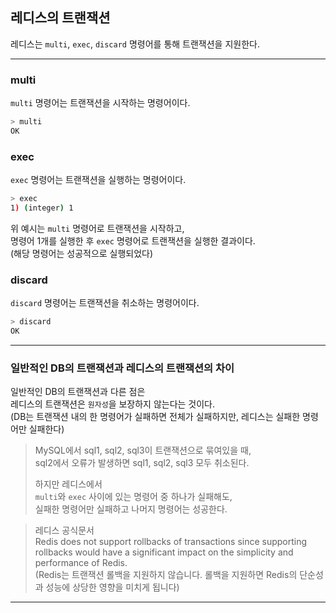## 레디스의 트랜잭션

레디스는 `multi`, `exec`, `discard` 명령어를 통해 트랜잭션을 지원한다.

---

### multi

`multi` 명령어는 트랜잭션을 시작하는 명령어이다.

```bash
> multi
OK
```

### exec

`exec` 명령어는 트랜잭션을 실행하는 명령어이다.

```bash
> exec
1) (integer) 1
```

위 예시는 `multi` 명령어로 트랜잭션을 시작하고,  
명령어 1개를 실행한 후 `exec` 명령어로 트랜잭션을 실행한 결과이다.  
(해당 명령어는 성공적으로 실행되었다)

### discard

`discard` 명령어는 트랜잭션을 취소하는 명령어이다.

```bash
> discard
OK
```

---

### 일반적인 DB의 트랜잭션과 레디스의 트랜잭션의 차이

일반적인 DB의 트랜잭션과 다른 점은  
레디스의 트랜잭션은 `원자성`을 보장하지 않는다는 것이다.  
(DB는 트랜잭션 내의 한 명령어가 실패하면 전체가 실패하지만, 레디스는 실패한 명령어만 실패한다)

> MySQL에서 sql1, sql2, sql3이 트랜잭션으로 묶여있을 때,  
> sql2에서 오류가 발생하면 sql1, sql2, sql3 모두 취소된다.
> 
> 하지만 레디스에서  
> `multi`와 `exec` 사이에 있는 명령어 중 하나가 실패해도,  
> 실패한 명령어만 실패하고 나머지 명령어는 성공한다.

> 레디스 공식문서  
> Redis does not support rollbacks of transactions since supporting rollbacks would have a significant impact on the simplicity and performance of Redis.  
> (Redis는 트랜잭션 롤백을 지원하지 않습니다. 롤백을 지원하면 Redis의 단순성과 성능에 상당한 영향을 미치게 됩니다)

---